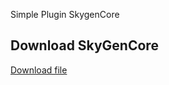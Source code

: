 Simple Plugin SkygenCore
## Download SkyGenCore

[Download file]([https://github.com/thanhtungdo2003/Plugin-Minecraft/releases/tag/1.3])
